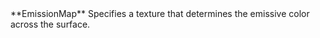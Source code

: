 <tr>
<td>**EmissionMap**</td>
<td>Specifies a texture that determines the emissive color across the surface.</td>
</tr>

